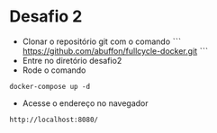 # Desafio 2 #
 * Clonar o repositório git com o comando
 ˋˋˋ
 https://github.com/abuffon/fullcycle-docker.git
 ˋˋˋ
 * Entre no diretório desafio2
 * Rode o comando 
 ```
 docker-compose up -d
 ```
 * Acesse o endereço no navegador
 ```
 http://localhost:8080/
 ```